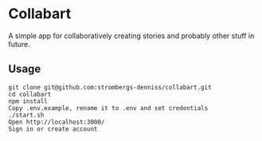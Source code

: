# Collabart
A simple app for collaboratively creating stories and probably other stuff in future.

## Usage
    git clone git@github.com:strombergs-denniss/collabart.git
    cd collabart
    npm install
    Copy .env.example, rename it to .env and set credentials
    ./start.sh
    Open http://localhost:3000/
    Sign in or create account
